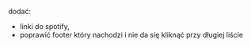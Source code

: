 dodać:
- linki do spotify,
- poprawić footer który nachodzi i nie da się kliknąć przy długiej liście